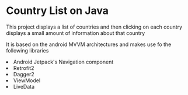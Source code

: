 <h1>Country List on Java</h1>

<p>This project displays a list of countries and then clicking on each country displays a small amount of information about that country</p>

<p>It is based on the android MVVM architectures and makes use fo the following libraries

<li>Android Jetpack's Navigation component</li>
<li>Retrofit2</li>
<li>Dagger2</li>
<li>ViewModel</li>
<li>LiveData</li>
</p>
